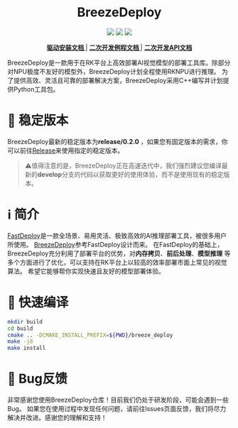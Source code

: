 <h1 align="center">BreezeDeploy</h1>

<p align="center">
    <a href="./LICENSE"><img src="https://img.shields.io/badge/license-Apache%202-dfd.svg"></a>
    <a href="https://github.com/Zheng-Bicheng/BreezeDeploy/releases"><img src="https://img.shields.io/badge/release-release%2F0.0.1-yellow"></a>
    <a href=""><img src="https://img.shields.io/badge/os-win,linux-pink.svg"></a>
</p>

<p align="center">
    <a href=""><b> 驱动安装文档 </b></a>
    |
    <a href="./example/README.md"><b> 二次开发例程文档 </b></a>
    |
    <a href=""><b> 二次开发API文档 </b></a>
</p>

BreezeDeploy是一款用于在RK平台上高效部署AI视觉模型的部署工具库。除部分对NPU极度不友好的模型外，BreezeDeploy计划全程使用RKNPU进行推理。
为了提供高效、灵活且可靠的部署解决方案，BreezeDeploy采用C++编写并计划提供Python工具包。

# 📌 稳定版本

BreezeDeploy最新的稳定版本为**release/0.2.0**
，如果您有固定版本的需求，你可以前往[Release](https://github.com/Zheng-Bicheng/BreezeDeploy/releases)来使用指定的稳定版本。

> ⚠️值得注意的是，BreezeDeploy正在高速迭代中，我们强烈建议您编译最新的**develop**分支的代码以获取更好的使用体验，而不是使用现有的稳定版本。

# ℹ️ 简介

[FastDeploy](https://github.com/PaddlePaddle/FastDeploy/tree/develop)是一款全场景、易用灵活、极致高效的AI推理部署工具，被很多用户所使用。
[BreezeDeploy](https://github.com/Zheng-Bicheng/BreezeDeploy)参考FastDeploy设计而来。
在FastDeploy的基础上， BreezeDeploy充分利用了部署平台的优势，对**内存拷贝**、**前后处理**、**模型推理**
等多个方面进行了优化，可以支持在RK平台上以较高的效率部署市面上常见的视觉算法。
希望它能够帮你实现快速且友好的模型部署体验。

# 🚤 快速编译

```bash
mkdir build
cd build
cmake .. -DCMAKE_INSTALL_PREFIX=${PWD}/breeze_deploy
make -j8
make install
```

# 🐛 Bug反馈

非常感谢您使用BreezeDeploy仓库！目前我们仍处于研发阶段，可能会遇到一些Bug。
如果您在使用过程中发现任何问题，请前往Issues页面反馈，我们将尽力解决并改进。感谢您的理解和支持！